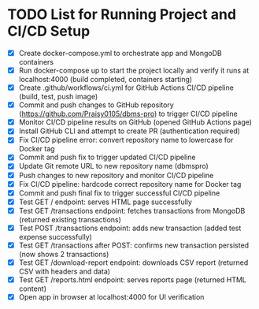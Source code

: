 # TODO List for Running Project and CI/CD Setup

- [x] Create docker-compose.yml to orchestrate app and MongoDB containers
- [x] Run docker-compose up to start the project locally and verify it runs at localhost:4000 (build completed, containers starting)
- [x] Create .github/workflows/ci.yml for GitHub Actions CI/CD pipeline (build, test, push image)
- [x] Commit and push changes to GitHub repository (https://github.com/Praisy0105/dbms-pro) to trigger CI/CD pipeline
- [x] Monitor CI/CD pipeline results on GitHub (opened GitHub Actions page)
- [x] Install GitHub CLI and attempt to create PR (authentication required)
- [x] Fix CI/CD pipeline error: convert repository name to lowercase for Docker tag
- [x] Commit and push fix to trigger updated CI/CD pipeline
- [x] Update Git remote URL to new repository name (dbmspro)
- [x] Push changes to new repository and monitor CI/CD pipeline
- [x] Fix CI/CD pipeline: hardcode correct repository name for Docker tag
- [x] Commit and push final fix to trigger successful CI/CD pipeline
- [x] Test GET / endpoint: serves HTML page successfully
- [x] Test GET /transactions endpoint: fetches transactions from MongoDB (returned existing transactions)
- [x] Test POST /transactions endpoint: adds new transaction (added test expense successfully)
- [x] Test GET /transactions after POST: confirms new transaction persisted (now shows 2 transactions)
- [x] Test GET /download-report endpoint: downloads CSV report (returned CSV with headers and data)
- [x] Test GET /reports.html endpoint: serves reports page (returned HTML content)
- [x] Open app in browser at localhost:4000 for UI verification
